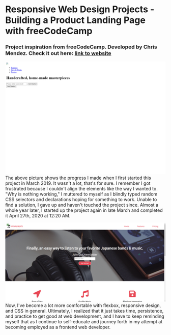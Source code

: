# Responsive Web Design Projects - Building a Product Landing Page with freeCodeCamp

### Project inspiration from freeCodeCamp. Developed by Chris Mendez. Check it out here: [link to website](https://cmendez20.github.io/landing-page-fcc/)

![initial attempt at this project](https://github.com/cmendez20/landing-page-fcc/blob/master/img/landing-page-fcc-before.png)
The above picture shows the progress I made when I first started this project in March 2019. It wasn't a lot, that's for sure. I remember I got frustrated because I couldn't align the elements like the way I wanted to. "Why is nothing working," I muttered to myself as I blindly typed random CSS selectors and declarations hoping for something to work. Unable to find a solution, I gave up and haven't touched the project since. Almost a whole year later, I started up the project again in late March and completed it April 27th, 2020 at 12:20 AM.  

![finished look](https://github.com/cmendez20/landing-page-fcc/blob/master/img/landing-page-fcc-after.png)
Now, I've become a lot more comfortable with flexbox, responsive design, and CSS in general. Ultimately, I realized that it just takes time, persistence, and practice to get good at web development, and I have to keep reminding myself that as I continue to self-educate and journey forth in my attempt at becoming employed as a frontend web developer.